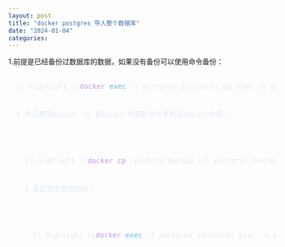 ```yaml
---
layout: post
title: "docker postgres 导入整个数据库"
date: "2024-01-04"
categories: 
---
```

<p>1.前提是已经备份过数据库的数据，如果没有备份可以使用命令备份：</p>

<pre style="background:transparent; color:#e3eaf2; font-family:Consolas,Monaco,&quot;Andale Mono&quot;,&quot;Ubuntu Mono&quot;,monospace; hyphens:none; line-height:1.5; margin-bottom:0px; margin-left:0px; margin-right:0px; margin-top:0px; overflow-wrap:normal; overflow:auto; padding:1rem; tab-size:4; text-align:left; white-space:pre; width:100%; word-break:normal; word-spacing:normal">
{% highlight %}<span style="color:#c699e3">docker</span> <span style="color:#6cb8e6">exec</span> -t postgres_container pg_dump -U postgres mydb <span style="color:#e9ae7e">&gt;</span> /path/to/backup.sql{% endhighlight %}

<p>2.然后使用docker cp 把docker外部的文件复制到docker内部：</p>

<pre style="background:transparent; color:#e3eaf2; font-family:Consolas,Monaco,&quot;Andale Mono&quot;,&quot;Ubuntu Mono&quot;,monospace; hyphens:none; line-height:1.5; margin-bottom:0px; margin-left:0px; margin-right:0px; margin-top:0px; overflow-wrap:normal; overflow:auto; padding:1rem; tab-size:4; text-align:left; white-space:pre; width:100%; word-break:normal; word-spacing:normal">
{% highlight %}<span style="color:#c699e3">docker</span> <span style="color:#c699e3">cp</span> /path/to/backup.sql postgres_container:/backup.sql{% endhighlight %}

<p>3.最后恢复数据即可：</p>

<pre style="background:transparent; color:#e3eaf2; font-family:Consolas,Monaco,&quot;Andale Mono&quot;,&quot;Ubuntu Mono&quot;,monospace; hyphens:none; line-height:1.5; margin-bottom:0px; margin-left:0px; margin-right:0px; margin-top:0px; overflow-wrap:normal; overflow:auto; padding:1rem; tab-size:4; text-align:left; white-space:pre; width:100%; word-break:normal; word-spacing:normal">
{% highlight %}<span style="color:#c699e3">docker</span> <span style="color:#6cb8e6">exec</span> -t postgres_container psql -U postgres -d mydb -f /backup.sql{% endhighlight %}

<div style="background:transparent; color:#e3eaf2; font-family:Consolas,Monaco,&quot;Andale Mono&quot;,&quot;Ubuntu Mono&quot;,monospace; hyphens:none; line-height:1.5; margin-bottom:0px; margin-left:0px; margin-right:0px; margin-top:0px; overflow-wrap:normal; overflow:auto; padding:1rem; tab-size:4; text-align:left; white-space:pre; width:100%; word-break:normal; word-spacing:normal">&nbsp;</div>

<div style="background:transparent; color:#e3eaf2; font-family:Consolas,Monaco,&quot;Andale Mono&quot;,&quot;Ubuntu Mono&quot;,monospace; hyphens:none; line-height:1.5; margin-bottom:0px; margin-left:0px; margin-right:0px; margin-top:0px; overflow-wrap:normal; overflow:auto; padding:1rem; tab-size:4; text-align:left; white-space:pre; width:100%; word-break:normal; word-spacing:normal">&nbsp;</div>


